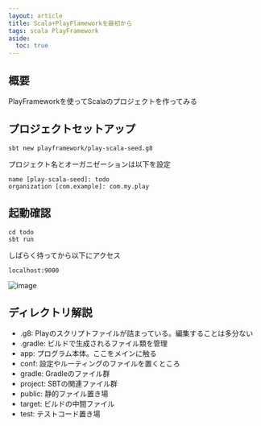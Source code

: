 ```yaml
---
layout: article
title: Scala+PlayFlameworkを最初から
tags: scala PlayFramework
aside:
  toc: true
---
```


## 概要

PlayFrameworkを使ってScalaのプロジェクトを作ってみる

## プロジェクトセットアップ

```
sbt new playframework/play-scala-seed.g8
```

プロジェクト名とオーガニゼーションは以下を設定
```
name [play-scala-seed]: todo
organization [com.example]: com.my.play
```


## 起動確認
```
cd todo
sbt run
```

しばらく待ってから以下にアクセス
```
localhost:9000
```

![image](https://user-images.githubusercontent.com/44778704/118975843-587e0000-b9af-11eb-9164-e492b0b7766f.png)

## ディレクトリ解説

- .g8: Playのスクリプトファイルが詰まっている。編集することは多分ない
- .gradle: ビルドで生成されるファイル類を管理
- app: プログラム本体。ここをメインに触る
- conf: 設定やルーティングのファイルを置くところ
- gradle: Gradleのファイル群
- project: SBTの関連ファイル群
- public: 静的ファイル置き場
- target: ビルドの中間ファイル
- test: テストコード置き場

##
